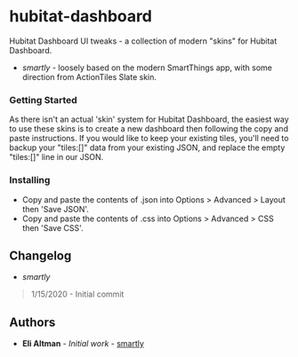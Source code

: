 # hubitat-dashboard

Hubitat Dashboard UI tweaks - a collection of modern "skins" for Hubitat Dashboard.  

- *smartly* - loosely based on the modern SmartThings app, with some direction from ActionTiles Slate skin.

### Getting Started

As there isn't an actual 'skin' system for Hubitat Dashboard, the easiest way to use these skins is to create a new dashboard then following the copy and paste instructions.  If you would like to keep your existing tiles, you'll need to backup your "tiles:[]" data from your existing JSON, and replace the empty "tiles:[]" line in our JSON.

### Installing

- Copy and paste the contents of .json into Options > Advanced > Layout then 'Save JSON'.
- Copy and paste the contents of .css into Options > Advanced > CSS then 'Save CSS'.

## Changelog

- *smartly*
> 1/15/2020 - Initial commit

## Authors

* **Eli Altman** - *Initial work* - [smartly](https://github.com/workit247)
